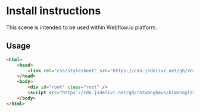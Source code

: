 # Install instructions

This scene is intended to be used within Webflow.io platform.

## Usage
```html
<html>
    <head>
        <link rel="css/stylesheet" src="https://cdn.jsdelivr.net/gh/rotwanghaus/kimono@latest/dist/index.css" />
    </head>
    <body>
        <div id="root" class="root" />
        <script src="https://cdn.jsdelivr.net/gh/rotwanghaus/kimono@latest/dist/index.js" defer="" type="module"></script>
    </body>
</html>
```
